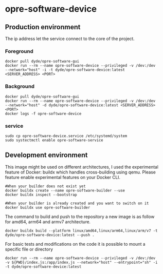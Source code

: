 opre-software-device
====================

## Production environment
The ip address let the service connect to the core of the project.

### Foreground
```$bash
docker pull dyde/opre-software-gui
docker run --rm --name opre-software-device --privileged -v /dev:/dev --network="host" -i -t dyde/opre-software-device:latest <SERVER_ADDRESS> <PORT>
```

### Background
```$bash
docker pull dyde/opre-software-gui
docker run --rm --name opre-software-device --privileged -v /dev:/dev --network="host" -d dyde/opre-software-device:latest <SERVER_ADDRESS> <PORT>
docker logs -f opre-software-device
```

### service
```$bash
sudo cp opre-software-device.service /etc/systemd/system
sudo systectmctl enable opre-software-service
```

## Development environment
This image might be used on different architectures, I used the experimental feature of Docker: buildx which handles cross-building using qemu.
Please feature enable experimental features on your Docker CLI.

```$bash
#When your builder does not exist yet
docker buildx create --name opre-software-builder --use
docker buildx inspect --bootstrap

#When your builder is already created and you want to switch on it
docker buildx use opre-software-builder
```

The command to build and push to the repository a new image is as follow for amd64, arm64 and armv7 architecture.
```$bash
docker buildx build --platform linux/amd64,linux/arm64,linux/arm/v7 -t dyde/opre-software-device:latest --push .
```

For basic tests and modifications on the code it is possible to mount a specific file or directory
```$bash
docker run --rm --name opre-software-device --privileged -v /dev:/dev -v ${PWD}/index.js:/app/index.js --network="host" --entrypoint="sh" -i -t dyde/opre-software-device:latest
```